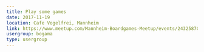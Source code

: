 ```yaml
---
title: Play some games
date: 2017-11-19
location: Cafe Vogelfrei, Mannheim
link: https://www.meetup.com/Mannheim-Boardgames-Meetup/events/243258707/
usergroup: bogama
type: usergroup
---
```

